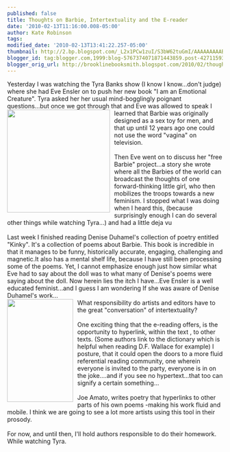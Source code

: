 ```yaml
---
published: false
title: Thoughts on Barbie, Intertextuality and the E-reader
date: '2010-02-13T11:16:00.008-05:00'
author: Kate Robinson
tags: 
modified_date: '2010-02-13T13:41:22.257-05:00'
thumbnail: http://2.bp.blogspot.com/_L2x1PCw1zuI/S3bW62tuGmI/AAAAAAAAABY/dWiIGL4djXw/s72-c/eve+ensler.jpg
blogger_id: tag:blogger.com,1999:blog-5767374071871443859.post-4271159353647561608
blogger_orig_url: http://brooklinebooksmith.blogspot.com/2010/02/thoughts-on-barbie-intertextuality-and.html
---
```


Yesterday I was watching the <span id="SPELLING_ERROR_0" class="blsp-spelling-error">Tyra</span> Banks show (I know I know...don't judge) where she had Eve <span id="SPELLING_ERROR_1" class="blsp-spelling-error">Ensler</span> on to push her new book "I am an Emotional Creature". <span id="SPELLING_ERROR_2" class="blsp-spelling-error">Tyra</span> asked her her usual mind-bogglingly poignant questions...but once we got through that and Eve was allowed to speak I learned that<a href="http://2.bp.blogspot.com/_L2x1PCw1zuI/S3bW62tuGmI/AAAAAAAAABY/dWiIGL4djXw/s1600-h/eve+ensler.jpg"><img style="MARGIN: 0px 10px 10px 0px; WIDTH: 240px; FLOAT: left; HEIGHT: 240px; CURSOR: hand" id="BLOGGER_PHOTO_ID_5437769906704489058" border="0" alt="" src="http://2.bp.blogspot.com/_L2x1PCw1zuI/S3bW62tuGmI/AAAAAAAAABY/dWiIGL4djXw/s320/eve+ensler.jpg" /></a> Barbie was originally designed as a sex toy for men, and that up until 12 years ago one could not use the word "vagina" on television.<br /><br />Then Eve went on to discuss her "free Barbie" project...a story she wrote where all the Barbies of the world can broadcast the thoughts of one forward-thinking little girl, who then mobilizes the troops towards a new feminism. I stopped what I was doing when I heard this, (because surprisingly enough I can do several other things while watching <span id="SPELLING_ERROR_3" class="blsp-spelling-error">Tyra</span>...) and had a little <span id="SPELLING_ERROR_4" class="blsp-spelling-error">deja</span> <span id="SPELLING_ERROR_5" class="blsp-spelling-error">vu</span><br /><br />Last week I finished reading Denise <span id="SPELLING_ERROR_6" class="blsp-spelling-error">Duhamel's</span> collection of poetry entitled "Kinky". It's a collection of poems about Barbie. This book is incredible in that it manages to be funny, historically accurate, engaging, challenging and magnetic.It also has a mental shelf life, because I have still been processing some of the poems. Yet, I cannot emphasize enough just how similar what Eve had to say about the doll was to what many of Denise's poems were saying about the doll. Now herein lies the itch I have...Eve <span id="SPELLING_ERROR_7" class="blsp-spelling-error">Ensler</span> is a well educated feminist...and I guess I am wondering If she was aware of Denise <span id="SPELLING_ERROR_8" class="blsp-spelling-error">Duhamel's</span> work...<br />What responsibility do artists and <span id="SPELLING_ERROR_9" class="blsp-spelling-error">edi</span><a href="http://1.bp.blogspot.com/_L2x1PCw1zuI/S3bW6oqCA4I/AAAAAAAAABQ/kUCBHaUv4Mo/s1600-h/kinky.jpg"><img style="MARGIN: 0px 10px 10px 0px; WIDTH: 154px; FLOAT: left; HEIGHT: 240px; CURSOR: hand" id="BLOGGER_PHOTO_ID_5437769902930920322" border="0" alt="" src="http://1.bp.blogspot.com/_L2x1PCw1zuI/S3bW6oqCA4I/AAAAAAAAABQ/kUCBHaUv4Mo/s320/kinky.jpg" /></a>tors have to the great "conversation" of <span id="SPELLING_ERROR_10" class="blsp-spelling-error">intertextuality</span>?<br /><br />One exciting thing that the e-reading offers, is the opportunity to hyperlink, within the text , to other texts. (Some authors link to the dictionary which is helpful when reading D.F. Wallace for example) I posture, that it could open the doors to a more fluid referential reading community, one wherein everyone is invited to the party, everyone is in on the joke....and if you see no hypertext...that too can signify a certain something...<br /><br />Joe <span id="SPELLING_ERROR_11" class="blsp-spelling-error">Amato</span>, writes poetry that hyperlinks to other parts of his own poems -making his work fluid and mobile. I think we are going to see a lot more artists using this tool in their prosody.<br /><br />For now, and until then, I'll hold authors responsible to do their homework. While watching <span id="SPELLING_ERROR_12" class="blsp-spelling-error">Tyra</span>.
